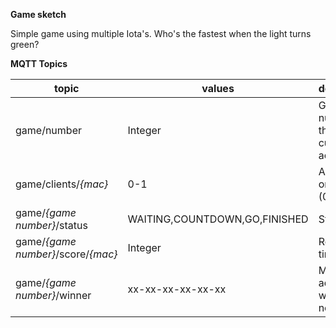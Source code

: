 **Game sketch**

Simple game using multiple Iota's. Who's the fastest when the light turns green?

**MQTT Topics**

| topic  | values  | description  | 
|---|---|---|
| game/number | Integer | Game number that is currently active | 
| game/clients/*{mac}* | 0-1 | Active (1) or inactive (0) client | 
| game/*{game number}*/status|  WAITING,COUNTDOWN,GO,FINISHED | Status  |
| game/*{game number}*/score/*{mac}* |  Integer  | Respone time (ms)
| game/*{game number}*/winner  |  xx-xx-xx-xx-xx-xx | Mac address of winning node

